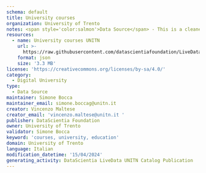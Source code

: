 ```yaml
---
schema: default
title: University courses
organization: University of Trento
notes: <span style='color:salmon'>Data Source</span> - This is a cleaned and formatted dataset, created by the University of Trento (UNITN), that includes information about the UNITN educational courses.
resources:
  - name: University courses UNITN
    url: >-
      https://raw.githubusercontent.com/datascientiafoundation/LiveDataUNITN-DREP/main/Data%20Resources/DU-UNITN-courses.json
    format: json
    size: '3.3 MB'
license: 'https://creativecommons.org/licenses/by-sa/4.0/'
category:
  - Digital University
type:
  - Data Source
maintainer: Simone Bocca
maintainer_email: simone.boccag@unitn.it
creator: Vincenzo Maltese
creator_email: 'vincenzo.maltese@unitn.it '
publisher: DataScientia Foundation
owner: University of Trento
validator: Simone Bocca
keyword: 'courses, university, education'
domain: University of Trento
language: Italian
modification_datetime: '15/04/2024'
generating_activity: DataScientia LiveData UNITN Catalog Publication
---
```

